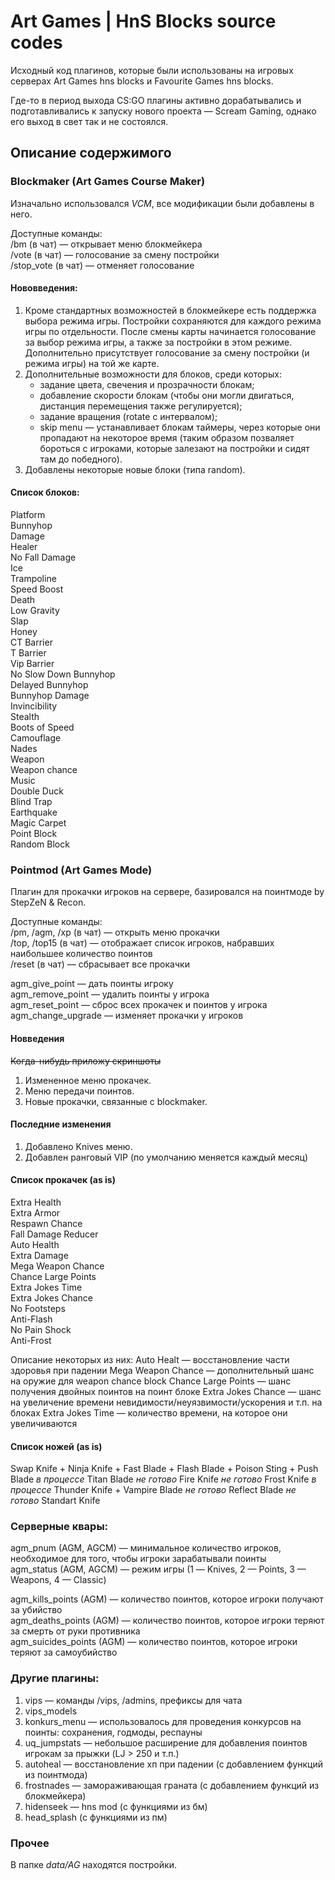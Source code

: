 # Art Games | HnS Blocks source codes
Исходный код плагинов, которые были использованы на игровых серверах Art Games hns blocks и Favourite Games hns blocks. 

Где-то в период выхода CS:GO плагины активно дорабатывались и подготавливались к запуску нового проекта — Scream Gaming, однако его выход в свет так и не состоялся. 

## Описание содержимого
### Blockmaker (Art Games Course Maker)
Изначально использовался _VCM_, все модификации были добавлены в него.

Доступные команды:<br>
/bm (в чат) — открывает меню блокмейкера<br>
/vote (в чат) — голосование за смену постройки<br>
/stop_vote (в чат) — отменяет голосование<br>

#### Нововведения:
1. Кроме стандартных возможностей в блокмейкере есть поддержка выбора режима игры. 
Постройки сохраняются для каждого режима игры по отдельности.
После смены карты начинается голосование за выбор режима игры, а также за постройки в этом режиме.
Дополнительно присутствует голосование за смену постройки (и режима игры) на той же карте.
2. Дополнительные возможности для блоков, среди которых: 
   - задание цвета, свечения и прозрачности блокам;
   - добавление скорости блокам (чтобы они могли двигаться, дистанция перемещения также регулируется);
   - задание вращения (rotate с интервалом);
   - skip menu — устанавливает блокам таймеры, через которые они пропадают на некоторое время (таким образом позваляет бороться с игроками, которые залезают на постройки и сидят там до победного).
3. Добавлены некоторые новые блоки (типа random).
   
#### Список блоков:
Platform<br>
Bunnyhop<br>
Damage<br>
Healer<br>
No Fall Damage<br>
Ice<br>
Trampoline<br>
Speed Boost<br>
Death<br>
Low Gravity<br>
Slap<br>
Honey<br>
CT Barrier<br>
T Barrier<br>
Vip Barrier<br>
No Slow Down Bunnyhop<br>
Delayed Bunnyhop<br>
Bunnyhop Damage<br>
Invincibility<br>
Stealth<br>
Boots of Speed<br>
Camouflage<br>
Nades<br>
Weapon<br>
Weapon chance<br>
Music<br>
Double Duck<br>
Blind Trap<br>
Earthquake<br>
Magic Carpet<br>
Point Block<br>
Random Block<br>

### Pointmod (Art Games Mode)
Плагин для прокачки игроков на сервере, базировался на поинтмоде by StepZeN & Recon.

Доступные команды:<br>
/pm, /agm, /xp (в чат) — открыть меню прокачки<br>
/top, /top15 (в чат) — отображает список игроков, набравших наибольшее количество поинтов<br>
/reset (в чат) — сбрасывает все прокачки

agm_give_point — дать поинты игроку<br>
agm_remove_point — удалить поинты у игрока<br>
agm_reset_point — сброс всех прокачек и поинтов у игрока
agm_change_upgrade — изменяет прокачки у игроков

#### Новведения
~~Когда-нибудь приложу скриншоты~~
1. Измененное меню прокачек.
2. Меню передачи поинтов.
3. Новые прокачки, связанные с blockmaker.

#### Последние изменения
1. Добавлено Knives меню.
2. Добавлен ранговый VIP (по умолчанию меняется каждый месяц)

#### Список прокачек (as is)
Extra Health<br>
Extra Armor<br>
Respawn Chance<br>
Fall Damage Reducer<br>
Auto Health<br>
Extra Damage<br>
Mega Weapon Chance<br>
Chance Large Points<br>
Extra Jokes Time<br>
Extra Jokes Chance<br>
No Footsteps<br>
Anti-Flash<br>
No Pain Shock<br>
Anti-Frost<br>

Описание некоторых из них:
Auto Healt — восстановление части здоровья при падении
Mega Weapon Chance — дополнительный шанс на оружие для weapon chance block
Chance Large Points — шанс получения двойных поинтов на поинт блоке
Extra Jokes Chance — шанс на увеличение времени невидимости/неуязвимости/ускорения и т.п. на блоках
Extra Jokes Time — количество времени, на которое они увеличиваются

#### Список ножей (as is)
Swap Knife +
Ninja Knife +
Fast Blade +
Flash Blade +
Poison Sting +
Push Blade _в процессе_
Titan Blade *не готово*
Fire Knife *не готово*
Frost Knife _в процессе_
Thunder Knife +
Vampire Blade *не готово*
Reflect Blade *не готово*
Standart Knife 

### Серверные квары:
agm_pnum (AGM, AGCM) — минимальное количество игроков, необходимое для того, чтобы игроки зарабатывали поинты<br>
agm_status (AGM, AGCM) — режим игры (1 — Knives, 2 — Points, 3 — Weapons, 4 — Classic)<br>

agm_kills_points (AGM) — количество поинтов, которое игроки получают за убийство<br>
agm_deaths_points (AGM) — количество поинтов, которое игроки теряют за смерть от руки противника<br>
agm_suicides_points (AGM) — количество поинтов, которое игроки теряют за самоубийство<br>

### Другие плагины:
1. vips — команды /vips, /admins, префиксы для чата
2. vips_models
3. konkurs_menu — использовалось для проведения конкурсов на поинты: сохранения, годмоды, респауны
4. uq_jumpstats — небольшое расширение для добавления поинтов игрокам за прыжки (LJ > 250 и т.п.)
5. autoheal — восстановление хп при падении (с добавлением функций из поинтмода)
6. frostnades — замораживающая граната (с добавлением функций из блокмейкера)
7. hidenseek — hns mod (с функциями из бм)
8. head_splash (с функциями из пм)

### Прочее
В папке _data/AG_ находятся постройки.
